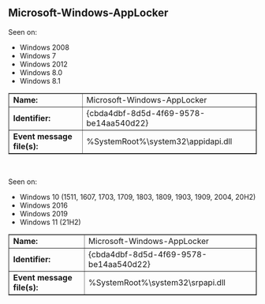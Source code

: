 ## Microsoft-Windows-AppLocker

Seen on:
* Windows 2008
* Windows 7
* Windows 2012
* Windows 8.0
* Windows 8.1

<table border="1" class="docutils">
  <tbody>
    <tr>
      <td><b>Name:</b></td>
      <td>Microsoft-Windows-AppLocker</td>
    </tr>
    <tr>
      <td><b>Identifier:</b></td>
      <td>{cbda4dbf-8d5d-4f69-9578-be14aa540d22}</td>
    </tr>
    <tr>
      <td><b>Event message file(s):</b></td>
      <td>%SystemRoot%\system32\appidapi.dll</td>
    </tr>
  </tbody>
</table>

&nbsp;

Seen on:
* Windows 10 (1511, 1607, 1703, 1709, 1803, 1809, 1903, 1909, 2004, 20H2)
* Windows 2016
* Windows 2019
* Windows 11 (21H2)

<table border="1" class="docutils">
  <tbody>
    <tr>
      <td><b>Name:</b></td>
      <td>Microsoft-Windows-AppLocker</td>
    </tr>
    <tr>
      <td><b>Identifier:</b></td>
      <td>{cbda4dbf-8d5d-4f69-9578-be14aa540d22}</td>
    </tr>
    <tr>
      <td><b>Event message file(s):</b></td>
      <td>%SystemRoot%\system32\srpapi.dll</td>
    </tr>
  </tbody>
</table>

&nbsp;

